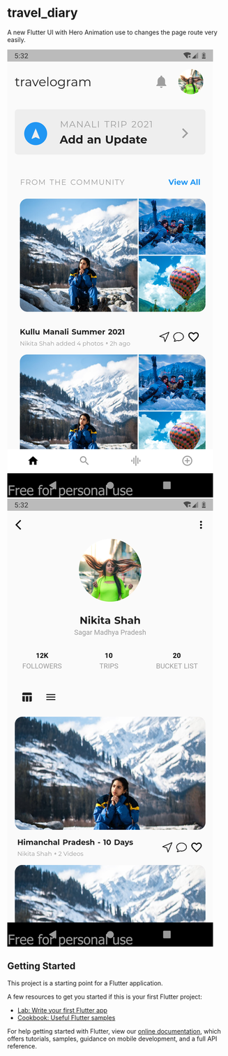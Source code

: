 # travel_diary

A new Flutter UI with Hero Animation use to changes the page route very easily.

<img src = 'Screenshot\screenshot-2021-04-13_03.02.17.847.png'>
<img src = 'Screenshot\screenshot-2021-04-13_03.02.26.504.png'>


## Getting Started

This project is a starting point for a Flutter application.


A few resources to get you started if this is your first Flutter project:

- [Lab: Write your first Flutter app](https://flutter.dev/docs/get-started/codelab)
- [Cookbook: Useful Flutter samples](https://flutter.dev/docs/cookbook)

For help getting started with Flutter, view our
[online documentation](https://flutter.dev/docs), which offers tutorials,
samples, guidance on mobile development, and a full API reference.

